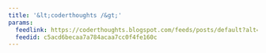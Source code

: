 ```yaml
---
title: '&lt;coderthoughts /&gt;'
params:
  feedlink: https://coderthoughts.blogspot.com/feeds/posts/default?alt=rss
  feedid: c5acd6becaa7a784acaa7cc0f4fe160c
---
```

